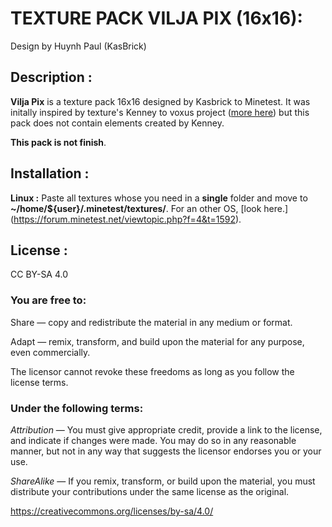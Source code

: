 TEXTURE PACK VILJA PIX (16x16):
================================
Design by Huynh Paul (KasBrick)

Description :
-------------

__Vilja Pix__ is a texture pack 16x16 designed by Kasbrick to Minetest.
It was initally inspired by texture's Kenney to voxus project ([more here](https://forum.minetest.net/viewtopic.php?f=50&t=10895)) but this pack does not contain elements created by Kenney.

__This pack is not finish__.

Installation :
--------------

__Linux :__
Paste all textures whose you need in a __single__ folder and move to __~/home/${user}/.minetest/textures/__. 
For an other OS, [look here.] (https://forum.minetest.net/viewtopic.php?f=4&t=1592).

License :
---------

CC BY-SA 4.0

### You are free to:

Share — copy and redistribute the material in any medium or format.

Adapt — remix, transform, and build upon the material for any purpose, even commercially.

The licensor cannot revoke these freedoms as long as you follow the license terms.

### Under the following terms:

*Attribution* — You must give appropriate credit, provide a link to the license, and indicate if changes were made. You may do so in any reasonable manner, but not in any way that suggests the licensor endorses you or your use.

*ShareAlike* — If you remix, transform, or build upon the material, you must distribute your contributions under the same license as the original.

https://creativecommons.org/licenses/by-sa/4.0/
